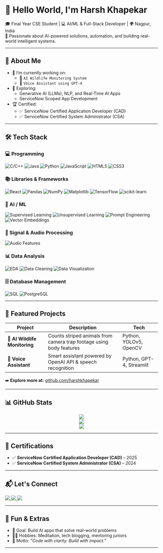 # 👋 Hello World, I'm Harsh Khapekar

🎓 Final Year CSE Student | 💻 AI/ML & Full-Stack Developer | 🌍 Nagpur, India  
🔬 Passionate about AI-powered solutions, automation, and building real-world intelligent systems.

---

## 🚀 About Me

- 🔭 I’m currently working on:
  - 🐅 `AI Wildlife Monitoring System`
  - 🧠 `Voice Assistant using GPT-4`
- 🧠 Exploring:
  - Generative AI (LLMs), NLP, and Real-Time AI Apps
  - ServiceNow Scoped App Development
- 🏆 Certified:
  - ✅ ServiceNow Certified Application Developer (CAD)
  - ✅ ServiceNow Certified System Administrator (CSA)

---

## 🛠️ Tech Stack

### 💻 Programming
![C/C++](https://img.shields.io/badge/C/C++-00599C?style=flat-square&logo=c%2B%2B&logoColor=white)
![Java](https://img.shields.io/badge/Java-orange?style=flat-square&logo=java&logoColor=white)
![Python](https://img.shields.io/badge/Python-3776AB?style=flat-square&logo=python&logoColor=white)
![JavaScript](https://img.shields.io/badge/JavaScript-F7DF1E?style=flat-square&logo=javascript&logoColor=black)
![HTML5](https://img.shields.io/badge/HTML5-E34F26?style=flat-square&logo=html5&logoColor=white)
![CSS3](https://img.shields.io/badge/CSS3-1572B6?style=flat-square&logo=css3&logoColor=white)

### 📚 Libraries & Frameworks
![React](https://img.shields.io/badge/React-61DAFB?style=flat-square&logo=react&logoColor=black)
![Pandas](https://img.shields.io/badge/Pandas-150458?style=flat-square&logo=pandas)
![NumPy](https://img.shields.io/badge/NumPy-013243?style=flat-square&logo=numpy&logoColor=white)
![Matplotlib](https://img.shields.io/badge/Matplotlib-0080CD?style=flat-square)
![TensorFlow](https://img.shields.io/badge/TensorFlow-FF6F00?style=flat-square&logo=tensorflow&logoColor=white)
![scikit-learn](https://img.shields.io/badge/Scikit--Learn-F7931E?style=flat-square&logo=scikitlearn&logoColor=white)

### 🤖 AI / ML
![Supervised Learning](https://img.shields.io/badge/Supervised%20Learning-2196f3?style=flat-square&logo=google)
![Unsupervised Learning](https://img.shields.io/badge/Unsupervised%20Learning-0d47a1?style=flat-square&logo=google)
![Prompt Engineering](https://img.shields.io/badge/Prompt%20Engineering-10b981?style=flat-square&logo=openai&logoColor=white)
![Vector Embeddings](https://img.shields.io/badge/Vector%20Embeddings-F97316?style=flat-square)

### 🎵 Signal & Audio Processing
![Audio Features](https://img.shields.io/badge/Audio%20Features-F97316?style=flat-square)

### 📊 Data Analysis
![EDA](https://img.shields.io/badge/EDA-3B82F6?style=flat-square)
![Data Cleaning](https://img.shields.io/badge/Data%20Cleaning-A3E635?style=flat-square)
![Data Visualization](https://img.shields.io/badge/Data%20Visualization-22C55E?style=flat-square)

### 🗄️ Database Management
![SQL](https://img.shields.io/badge/SQL-4479A1?style=flat-square&logo=mysql&logoColor=white)
![PostgreSQL](https://img.shields.io/badge/PostgreSQL-336791?style=flat-square&logo=postgresql&logoColor=white)

---

## 📂 Featured Projects

| Project | Description | Tech |
|--------|-------------|------|
| 🐅 **AI Wildlife Monitoring** | Counts striped animals from camera trap footage using body features | Python, YOLOv5, OpenCV |
| 🧠 **Voice Assistant** | Smart assistant powered by OpenAI API & speech recognition | Python, GPT-4, Streamlit |

➡️ **Explore more at:** [github.com/harshkhapekar](https://github.com/harshkhapekar?tab=repositories)

---

## 📊 GitHub Stats

<p align="center">
  <img src="https://github-readme-stats.vercel.app/api?username=harshkhapekar&show_icons=true&theme=radical" />
  <br />
  <img src="https://github-readme-stats.vercel.app/api/top-langs/?username=harshkhapekar&layout=compact&langs_count=10&theme=radical" />
  <br />
  <img src="https://streak-stats.demolab.com?user=harshkhapekar&theme=radical" />
</p>

---

## 📜 Certifications

- ✅ **ServiceNow Certified Application Developer (CAD)** – 2025  
- ✅ **ServiceNow Certified System Administrator (CSA)** – 2024  

---

## 📬 Let's Connect

<p>
  <a href="https://www.linkedin.com/in/harsh-khapekar-054a612a5">
    <img src="https://img.shields.io/badge/LinkedIn-0A66C2?style=for-the-badge&logo=linkedin&logoColor=white" />
  </a>
  <a href="mailto:harshkhapekar1@gmail.com">
    <img src="https://img.shields.io/badge/Gmail-D14836?style=for-the-badge&logo=gmail&logoColor=white" />
  </a>
  <a href="https://github.com/harshkhapekar">
    <img src="https://img.shields.io/badge/GitHub-000?style=for-the-badge&logo=github&logoColor=white" />
  </a>
</p>

---

## 🧩 Fun & Extras

- 🎯 Goal: Build AI apps that solve real-world problems  
- 🧘‍♂️ Hobbies: Meditation, tech blogging, mentoring juniors  
- 💬 Motto: _"Code with clarity. Build with impact."_

---
